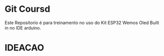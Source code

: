 # Git Coursd

Este Repositorio é para treinamento no uso do Kit ESP32 Wemos Oled Built in no IDE arduino.
# IDEACAO
